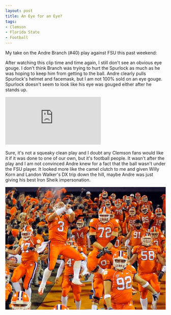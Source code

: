```yaml
---
layout: post
title: An Eye for an Eye?
tags:
- Clemson
- Florida State
- Football
---
```


My take on the Andre Branch (#40) play against FSU this past weekend:

After watching this clip time and time again, I still don't see an obvious eye gouge. I don't think Branch was trying to hurt the Spurlock as much as he was hoping to keep him from getting to the ball. Andre clearly pulls Spurlock's helmet and facemask, but I am not 100% sold on an eye gouge. Spurlock doesn't seem to look like his eye was gouged either after he stands up.

<iframe src="http://www.youtube.com/embed/a12mSXjLN5s" frameborder="0" allowfullscreen></iframe>

Sure, it's not a squeaky clean play and I doubt any Clemson fans would like it if it was done to one of our own, but it's football people. It wasn't after the play and I am not convinced Andre knew for a fact that the ball wasn't under the FSU player.  It looked more like the camel clutch to me and given Willy Korn and Landon Walker's DX trip down the hill, maybe Andre was just giving his best Iron Sheik impersonation.

![dx](/img/dx.jpg)
